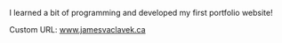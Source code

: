 I learned a bit of programming and developed my first portfolio website!

Custom URL: www.jamesvaclavek.ca
